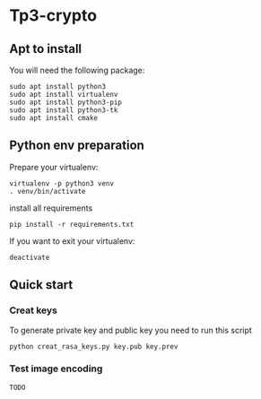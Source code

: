 # Tp3-crypto

## Apt to install

You will need the following package:
    
    sudo apt install python3
    sudo apt install virtualenv
    sudo apt install python3-pip
    sudo apt install python3-tk
    sudo apt install cmake

## Python env preparation

Prepare your virtualenv:

    virtualenv -p python3 venv
    . venv/bin/activate

install all requirements

    pip install -r requirements.txt  

If you want to exit your virtualenv:

    deactivate

## Quick start

### Creat keys

To generate private key and public key you need to run this script

    python creat_rasa_keys.py key.pub key.prev

### Test image encoding

    TODO